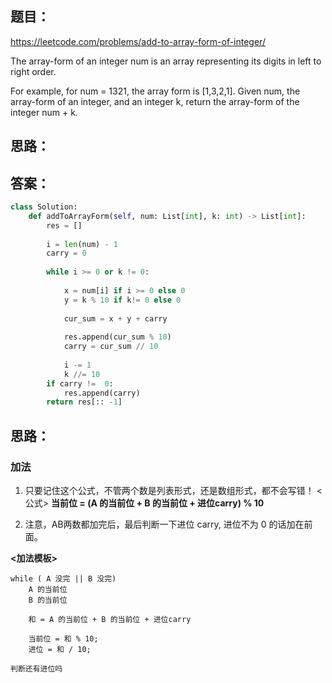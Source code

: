 ## 题目：
https://leetcode.com/problems/add-to-array-form-of-integer/

The array-form of an integer num is an array representing its digits in left to right order.

For example, for num = 1321, the array form is [1,3,2,1].
Given num, the array-form of an integer, and an integer k, return the array-form of the integer num + k.

## 思路：



## 答案：
```python
class Solution:
    def addToArrayForm(self, num: List[int], k: int) -> List[int]:
        res = []
        
        i = len(num) - 1
        carry = 0
        
        while i >= 0 or k != 0:
         
            x = num[i] if i >= 0 else 0
            y = k % 10 if k!= 0 else 0
            
            cur_sum = x + y + carry
            
            res.append(cur_sum % 10)
            carry = cur_sum // 10
            
            i -= 1
            k //= 10
        if carry !=  0:
            res.append(carry)
        return res[:: -1]
```
## 思路：
### 加法
1. 只要记住这个公式，不管两个数是列表形式，还是数组形式，都不会写错！
<公式>
**当前位 = (A 的当前位 + B 的当前位 + 进位carry) % 10**

2. 注意，AB两数都加完后，最后判断一下进位 carry, 进位不为 0 的话加在前面。

**<加法模板>**
```
while ( A 没完 || B 没完)
    A 的当前位
    B 的当前位

    和 = A 的当前位 + B 的当前位 + 进位carry
    
    当前位 = 和 % 10;
    进位 = 和 / 10;

判断还有进位吗
```
